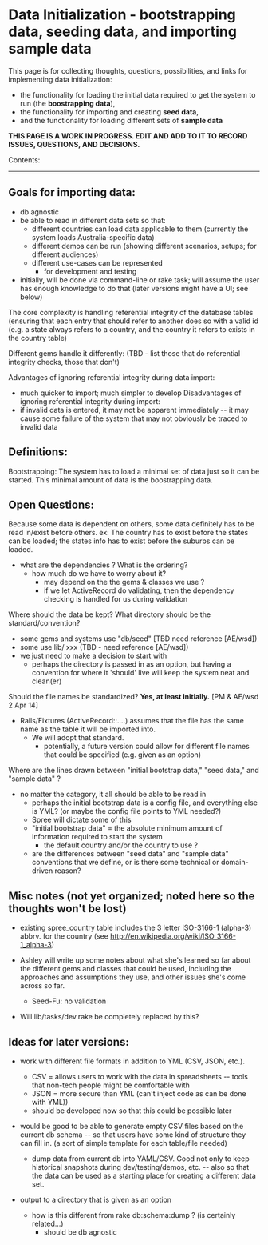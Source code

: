 # Data Initialization - bootstrapping data, seeding data, and importing sample data

This page is for collecting thoughts, questions, possibilities, and links for implementing data initialization:  
* the functionality for loading the initial data required to get the system to run (the **boostrapping data**),
* the functionality for importing and creating **seed data**,
* and the functionality for loading different sets of **sample data**

**THIS PAGE IS A WORK IN PROGRESS. EDIT AND ADD TO IT TO RECORD ISSUES, QUESTIONS, AND DECISIONS.**

Contents:

***

## Goals for importing data:
* db agnostic
* be able to read in different data sets so that:
    * different countries can load data applicable to them (currently the system loads Australia-specific data)
    * different demos can be run (showing different scenarios, setups; for different audiences)
    * different use-cases can be represented
      * for development and testing
* initially, will be done via command-line or rake task; will assume the user has enough knowledge to do that (later versions might have a UI; see below)

The core complexity is handling referential integrity of the database tables (ensuring that each entry that should refer to another does so with a valid id (e.g. a state always refers to a country, and the country it refers to exists in the country table)

Different gems handle it differently:
(TBD - list those that do referential integrity checks, those that don't)

Advantages of ignoring referential integrity during data import:  
* much quicker to import; much simpler to develop
Disadvantages of ignoring referential integrity during import: 
* if invalid data is entered, it may not be apparent immediately -- it may cause some failure of the system that may not obviously be traced to invalid data

## Definitions:
Bootstrapping:
The system has to load a minimal set of data just so it can be started.  This minimal amount of data is the boostrapping data.   


## Open Questions:


Because some data is dependent on others, some data definitely has to be read in/exist before others.  ex:  The country has to exist before the states can be loaded; the states info has to exist before the suburbs can be loaded.
* what are the dependencies ?  What is the ordering?
  * how much do we have to worry about it? 
    * may depend on the the gems & classes we use  ?
    * if we let ActiveRecord do validating, then the dependency checking is handled for us during validation


Where should the data be kept?  What directory should be the standard/convention?
* some gems and systems use "db/seed"  [TBD need reference [AE/wsd])
* some use lib/ xxx (TBD - need reference [AE/wsd])
* we just need to make a decision to start with
  * perhaps the directory is passed in as an option, but having a convention for where it 'should' live will keep the system neat and clean(er)


Should the file names be standardized?  **Yes, at least initially.** [PM & AE/wsd 2 Apr 14]
* Rails/Fixtures (ActiveRecord::....) assumes that the file has the same name as the table it will be imported into.
  * We will adopt that standard.
     * potentially, a future version could allow for different file names that could be specified (e.g. given as  an option)


Where are the lines drawn between "initial bootstrap data," "seed data," and "sample data" ?
* no matter the category, it all should be able to be read in 
  * perhaps the initial bootstrap data is a config file, and everything else is YML? (or maybe the config file points to YML needed?)
  * Spree will dictate some of this
  * "initial bootstrap data" = the absolute minimum amount of information required to start the system
    * the default country and/or the country to use ?
  * are the differences between "seed data" and "sample data" conventions that we define, or is there some technical or domain-driven reason?



## Misc notes (not yet organized; noted here so the thoughts won't be lost)

* existing spree_country table includes the 3 letter ISO-3166-1 (alpha-3) abbrv. for the country (see http://en.wikipedia.org/wiki/ISO_3166-1_alpha-3)

* Ashley will write up some notes about what she's learned so far about the different gems and classes that could be used, including the approaches and assumptions they use,  and other issues she's come across so far.
  * Seed-Fu: no validation

* Will lib/tasks/dev.rake be completely replaced by this?


## Ideas for later versions:

*  work with different file formats in addition to YML (CSV, JSON, etc.).  
    * CSV = allows users to work with the data in spreadsheets -- tools that non-tech people might be comfortable with
    *  JSON = more secure than YML (can't inject code as can be done with YML))
    * should be developed now so that this could be possible later

* would be good to be able to generate empty CSV files based on the current db schema -- so that users have some kind of structure they can fill in.  (a sort of simple template for each table/file needed)
    * dump data from current db into YAML/CSV.  Good not only to keep historical snapshots during dev/testing/demos, etc. -- also so that the data can be used as a starting place for creating a different data set.
* output to a directory that is given as an option
  * how is this different from rake db:schema:dump ? (is certainly related...)
      * should be db agnostic
